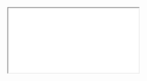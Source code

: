 <div class="embed-responsive embed-responsive-16by9">
  <iframe class="embed-responsive-item" src="//www.youtube.com/embed/d6yocwpHEZo" allowfullscreen></iframe>
</div>
